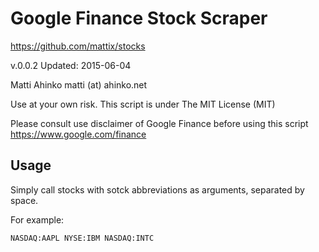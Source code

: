 # Google Finance Stock Scraper
https://github.com/mattix/stocks

v.0.0.2
Updated: 2015-06-04
 
Matti Ahinko
matti (at) ahinko.net

Use at your own risk.
This script is under The MIT License (MIT)

Please consult use disclaimer of Google Finance before using this script
https://www.google.com/finance


## Usage
Simply call stocks with sotck abbreviations as arguments, separated by space.

For example:

```NASDAQ:AAPL NYSE:IBM NASDAQ:INTC```